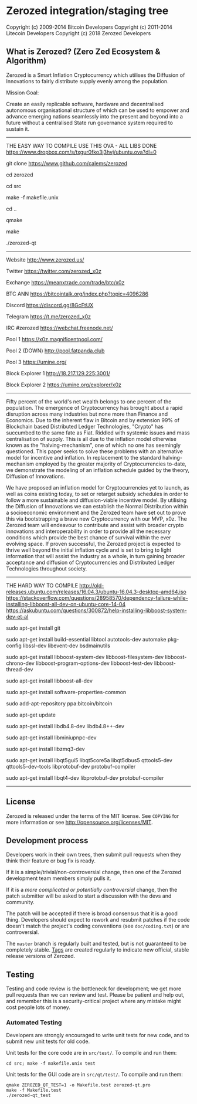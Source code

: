 Zerozed integration/staging tree
================================

Copyright (c) 2009-2014 Bitcoin Developers
Copyright (c) 2011-2014 Litecoin Developers
Copyright (c) 2018 Zerozed Developers

What is Zerozed? (Zero Zed Ecosystem & Algorithm)
----------------

Zerozed is a Smart Inflation Cryptocurrency which utilises the Diffusion of Innovations to fairly distribute supply evenly among the population.

Mission Goal: 

Create an easily replicable software, hardware and decentralised autonomous organisational structure of which can be used to empower and advance emerging nations seamlessly into the present and beyond into a future without a centralised State run governance system required to sustain it.

________________________________________________________________________________
THE EASY WAY TO COMPILE
USE THIS OVA - ALL LIBS DONE
https://www.dropbox.com/s/txgur0fko3j3hvj/ubuntu.ova?dl=0

git clone https://www.github.com/calems/zerozed

cd zerozed

cd src

make -f makefile.unix

cd ..

qmake

make

./zerozed-qt

________________________________________________________________________________


Website http://www.zerozed.us/

Twitter https://twitter.com/zerozed_x0z

Exchange https://meanxtrade.com/trade/btc/x0z

BTC ANN https://bitcointalk.org/index.php?topic=4096286

Discord https://discord.gg/8GcFtUX

Telegram https://t.me/zerozed_x0z

IRC #zerozed https://webchat.freenode.net/

Pool 1 https://x0z.magnificentpool.com/

Pool 2 (DOWN) http://pool.fatpanda.club 

Pool 3 https://umine.org/

Block Explorer 1 http://18.217.129.225:3001/

Block Explorer 2 https://umine.org/explorer/x0z

________________________________________________________________________________

Fifty percent of the world's net wealth belongs to one percent of the population. The emergence of Cryptocurrency has brought about a rapid disruption across many industries but none more than Finance and Economics. Due to the inherent flaw in Bitcoin and by extension 99% of Blockchain based Distributed Ledger Technologies, "Crypto" has succumbed to the same fate as Fiat. Riddled with systemic issues and mass centralisation of supply. 
    This is all due to the inflation model otherwise known as the "halving-mechanism", one of which no one has seemingly questioned. This paper seeks to solve these problems with an alternative model for incentive and inflation. In replacement to the standard halving-mechanism employed by the greater majority of Cryptocurrencies to-date, we demonstrate the modeling of an inflation schedule guided by the theory, Diffusion of Innovations.

We have proposed an inflation model for Cryptocurrencies yet to launch, as well as coins existing today, to set or retarget subsidy schedules in order to follow a more sustainable and diffusion-viable incentive model. By utilising the Diffusion of Innovations we can establish the Normal Distribution within a socioeconomic environment and the Zerozed team have set out to prove this via bootstrapping a brave new Cryptocurrency with our MVP, x0z.
    The Zerozed team will endeavour to contribute and assist with broader crypto innovations and interoperability in order to provide all the necessary conditions which provide the best chance of survival within the ever evolving space. If proven successful, the Zerozed project is expected to thrive well beyond the initial inflation cycle and is set to bring to light information that will assist the industry as a whole, in turn gaining broader acceptance and diffusion of Cryptocurrencies and Distributed Ledger Technologies throughout society.

________________________________________________________________________________

THE HARD WAY TO COMPILE
http://old-releases.ubuntu.com/releases/16.04.3/ubuntu-16.04.3-desktop-amd64.iso
https://stackoverflow.com/questions/28958570/dependency-failure-while-installing-libboost-all-dev-on-ubuntu-core-14-04 https://askubuntu.com/questions/300872/help-installing-libboost-system-dev-et-al


sudo apt-get install git

sudo apt-get install build-essential libtool autotools-dev automake pkg-config libssl-dev libevent-dev bsdmainutils

sudo apt-get install libboost-system-dev libboost-filesystem-dev libboost-chrono-dev libboost-program-options-dev libboost-test-dev libboost-thread-dev

sudo apt-get install libboost-all-dev

sudo apt-get install software-properties-common

sudo add-apt-repository ppa:bitcoin/bitcoin

sudo apt-get update

sudo apt-get install libdb4.8-dev libdb4.8++-dev

sudo apt-get install libminiupnpc-dev

sudo apt-get install libzmq3-dev

sudo apt-get install libqt5gui5 libqt5core5a libqt5dbus5 qttools5-dev qttools5-dev-tools libprotobuf-dev protobuf-compiler

sudo apt-get install libqt4-dev libprotobuf-dev protobuf-compiler

________________________________________________________________________________

License
-------
Zerozed is released under the terms of the MIT license. See `COPYING` for more
information or see http://opensource.org/licenses/MIT.

Development process
-------------------

Developers work in their own trees, then submit pull requests when they think
their feature or bug fix is ready.

If it is a simple/trivial/non-controversial change, then one of the Zerozed
development team members simply pulls it.

If it is a *more complicated or potentially controversial* change, then the patch
submitter will be asked to start a discussion with the devs and community.

The patch will be accepted if there is broad consensus that it is a good thing.
Developers should expect to rework and resubmit patches if the code doesn't
match the project's coding conventions (see `doc/coding.txt`) or are
controversial.

The `master` branch is regularly built and tested, but is not guaranteed to be
completely stable. [Tags](https://github.com/calems/zerozed/tags) are created
regularly to indicate new official, stable release versions of Zerozed.

Testing
-------

Testing and code review is the bottleneck for development; we get more pull
requests than we can review and test. Please be patient and help out, and
remember this is a security-critical project where any mistake might cost people
lots of money.

### Automated Testing

Developers are strongly encouraged to write unit tests for new code, and to
submit new unit tests for old code.

Unit tests for the core code are in `src/test/`. To compile and run them:

    cd src; make -f makefile.unix test

Unit tests for the GUI code are in `src/qt/test/`. To compile and run them:

    qmake ZEROZED_QT_TEST=1 -o Makefile.test zerozed-qt.pro
    make -f Makefile.test
    ./zerozed-qt_test

